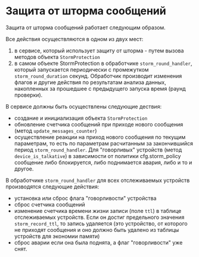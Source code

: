 # Защита от шторма сообщений

Защита от шторма сообщений работает следующим образом.

Все действия осуществляются в одном из двух мест:
1. в сервисе, который использует защиту от шторма - путем вызова методов объекта `StormProtection`
2. в самом объекте StormProtection в обработчике `storm_round_handler`, который запускается периодически с промежутком `storm_round_duration` секунд. Обработчик производит изменения флагов и другие действия по результатам анализа данных, накопленных за прошедшее с предыдущего запуска время (раунд проверки).

В сервисе должны быть осуществлены следующие дествия:
* создание и инициализация объекта `StormProtection`
* обновление счетчика сообщений при приходе нового сообщения (метод `update_messages_counter`)
* осуществление реакции на приход нового сообщения по текущим параметрам, то есть по параметрам расчитанным за закончившийся период `storm_round_handler`. Для "говорливых" устройств (метод `device_is_talkative`) в зависимости от политики cfg.storm_policy сообщение либо блокируется, либо поднимается авария, либо и то и другое.

В обработчике `storm_round_handler` для всех отслеживаемых устройств производятся следующие действия:
* установка или сброс флага "говорливости" устройства
* сброс счетчика сообщений
* изменение счетчика времени жизни записи (поле `ttl`) в таблице отслеживаемых устройств. Если он достиг предельного значения `storm_record_ttl`, то запись удаляется (это устройство, от которого не приходят сообщения и оно должно быть удалено из таблицы устройств для экономии памяти)
* сброс аварии если она была поднята, а флаг "говорливости" уже снят.
